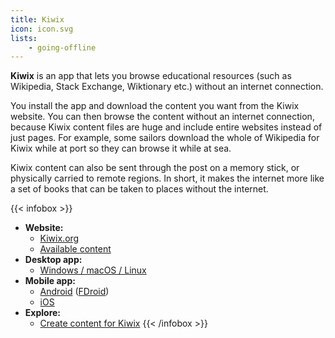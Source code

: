 ```yaml
---
title: Kiwix
icon: icon.svg
lists: 
    - going-offline
---
```


**Kiwix** is an app that lets you browse educational resources (such as Wikipedia, Stack Exchange, Wiktionary etc.) without an internet connection.

You install the app and download the content you want from the Kiwix website. You can then browse the content without an internet connection, because Kiwix content files are huge and include entire websites instead of just pages. For example, some sailors download the whole of Wikipedia for Kiwix while at port so they can browse it while at sea.

Kiwix content can also be sent through the post on a memory stick, or physically carried to remote regions. In short, it makes the internet more like a set of books that can be taken to places without the internet.

{{< infobox >}}
- **Website:**
    - [Kiwix.org](https://www.kiwix.org/)
    - [Available content](https://wiki.kiwix.org/wiki/Content)
- **Desktop app:**
    - [Windows / macOS / Linux](https://www.kiwix.org/downloads/)
- **Mobile app:**
    - [Android](https://play.google.com/store/apps/details?id=org.kiwix.kiwixmobile) ([FDroid](https://f-droid.org/en/packages/org.kiwix.kiwixmobile/))
    - [iOS](https://itunes.apple.com/app/kiwix/id997079563)
- **Explore:**
    - [Create content for Kiwix](https://wiki.openzim.org/wiki/Build_your_ZIM_file)
{{< /infobox >}}
